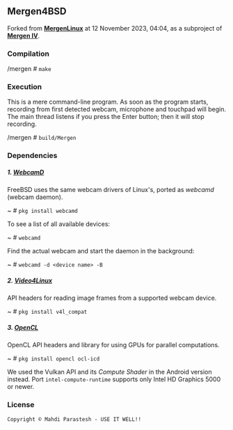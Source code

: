 ## Mergen4BSD

Forked from [**MergenLinux**](https://github.com/fulcrum6378/mergen_linux) at 12 November 2023, 04:04,
as a subproject of [**Mergen IV**](https://github.com/fulcrum6378/mergen_android).

### Compilation

/mergen # `make`

### Execution

This is a mere command-line program. As soon as the program starts,
recording from first detected webcam, microphone and touchpad will begin.
The main thread listens if you press the Enter button; then it will stop recording.

/mergen # `build/Mergen`

### Dependencies

##### 1. [WebcamD](https://github.com/hselasky/webcamd)

FreeBSD uses the same webcam drivers of Linux's, ported as *webcamd* (webcam daemon).

~ \# `pkg install webcamd`

To see a list of all available devices:

~ \# `webcamd`

Find the actual webcam and start the daemon in the background:

~ \# `webcamd -d <device name> -B`

##### 2. [Video4Linux](https://en.wikipedia.org/wiki/Video4Linux)

API headers for reading image frames from a supported webcam device.

~ \# `pkg install v4l_compat`

##### 3. [OpenCL](https://wiki.freebsd.org/Graphics/OpenCL)

OpenCL API headers and library for using GPUs for parallel computations.

~ \# `pkg install opencl ocl-icd`

We used the Vulkan API and its *Compute Shader* in the Android version instead.
Port `intel-compute-runtime` supports only Intel HD Graphics 5000 or newer.

### License

```
Copyright © Mahdi Parastesh - USE IT WELL!!
```
